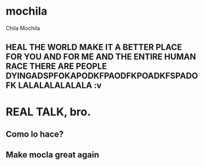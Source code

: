 # mochila
Chila Mochila

HEAL THE WORLD
MAKE IT A BETTER PLACE
FOR YOU AND FOR ME AND THE ENTIRE HUMAN RACE
THERE ARE PEOPLE DYINGADSPFOKAPODKFPAODFKPOADKFSPADOFK
LALALALALALALA
:v
---------------
# REAL TALK, bro.

## Como lo hace?

## Make mocla great again